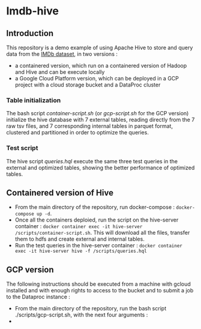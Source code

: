 # Imdb-hive

## Introduction
This repository is a demo example of using Apache Hive to store and query data from the [IMDb dataset](https://datasets.imdbws.com/), in two versions :
- a containered version, which run on a containered version of Hadoop and Hive and can be execute locally
- a Google Cloud Platform version, which can be deployed in a GCP project with a cloud storage bucket and a DataProc cluster 

### Table initialization
The bash script *container-script.sh* (or *gcp-script.sh* for the GCP version) initialize the hive database with 7 external tables, reading directly from the 7 raw tsv files, and 7 corresponding internal tables in parquet format, clustered and partitioned in order to optimize the queries.

### Test script
The hive script *queries.hql* execute the same three test queries in the external and optimized tables, showing the better performance of optimized tables.

## Containered version of Hive
- From the main directory of the repository, run docker-compose : `docker-compose up -d`.
- Once all the containers deploied, run the script on the hive-server container : `docker container exec -it hive-server /scripts/container-script.sh`. This will download all the files, transfer them to hdfs and create external and internal tables.
- Run the test queries in the hive-server container : `docker container exec -it hive-server hive -f /scripts/queries.hql`

## GCP version
The following instructions should be executed from a machine with gcloud installed and with enough rights to access to the bucket and to submit a job to the Dataproc instance :
- From the main directory of the repository, run the bash script ./scripts/gcp-script.sh, with the next four arguments :
-  